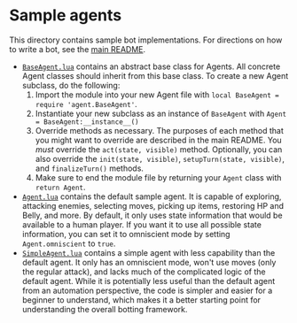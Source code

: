 # Sample agents

This directory contains sample bot implementations. For directions on how to write a bot, see the [main README](../README.md).

- [`BaseAgent.lua`](BaseAgent.lua) contains an abstract base class for Agents. All concrete Agent classes should inherit from this base class. To create a new Agent subclass, do the following:
    1. Import the module into your new Agent file with `local BaseAgent = require 'agent.BaseAgent'`.
    2. Instantiate your new subclass as an instance of `BaseAgent` with `Agent = BaseAgent:__instance__()`
    3. Override methods as necessary. The purposes of each method that you might want to override are described in the main README. You _must_ override the `act(state, visible)` method. Optionally, you can also override the `init(state, visible)`, `setupTurn(state, visible)`, and `finalizeTurn()` methods.
    4. Make sure to end the module file by returning your `Agent` class with `return Agent`.
- [`Agent.lua`](Agent.lua) contains the default sample agent. It is capable of exploring, attacking enemies, selecting moves, picking up items, restoring HP and Belly, and more. By default, it only uses state information that would be available to a human player. If you want it to use all possible state information, you can set it to omniscient mode by setting `Agent.omniscient` to `true`.
- [`SimpleAgent.lua`](SimpleAgent.lua) contains a simple agent with less capability than the default agent. It only has an omniscient mode, won't use moves (only the regular attack), and lacks much of the complicated logic of the default agent. While it is potentially less useful than the default agent from an automation perspective, the code is simpler and easier for a beginner to understand, which makes it a better starting point for understanding the overall botting framework.